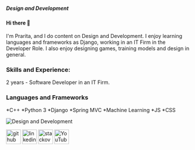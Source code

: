 
##### Design and Development

#### Hi there 👋

I'm Prarita, and I do content on Design and Development. I enjoy learning languages and frameworks as Django, working in an IT Firm in the Developer Role. I also enjoy designing games, training models and design in general.

### Skills and Experience:
2 years - Software Developer in an IT Firm. 
 
 
### Languages and Frameworks
*C++
*Python 3
*Django
*Spring MVC 
*Machine Learning 
*JS 
*CSS
 






![Design and Development](https://encrypted-tbn0.gstatic.com/images?q=tbn:ANd9GcRg2enHe69IWCeBrLhR5AD_bGd275bn_llEQCYuZ5fvhD5LqdQezohTHgWl2_TvZ-6TQWo&usqp=CAU)



[<img src='https://cdn.jsdelivr.net/npm/simple-icons@3.0.1/icons/github.svg' alt='github' height='40'>](https://github.com/pray-rita)  [<img src='https://cdn.jsdelivr.net/npm/simple-icons@3.0.1/icons/linkedin.svg' alt='linkedin' height='40'>](https://www.linkedin.com/in/www.linkedin.com/in/prarita-a-090b451ab/)  [<img src='https://cdn.jsdelivr.net/npm/simple-icons@3.0.1/icons/stackoverflow.svg' alt='stackoverflow' height='40'>](https://stackoverflow.com/users/https://stackoverflow.com/users/13305651/pray)  [<img src='https://cdn.jsdelivr.net/npm/simple-icons@3.0.1/icons/youtube.svg' alt='YouTube' height='40'>](https://www.youtube.com/channel/https://www.youtube.com/channel/UCcSTk07l4rYt-yy4P9ysE9Q)  


